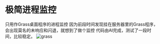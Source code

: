 # 极简进程监控
只用作Grass桌面程序的进程监控
因为前段时间发现挂在服务器里的Grass程序，会出现莫名的未响应和闪退，就想到了做个监控
代码由AI完成，测试了一段时间，比较稳定。
![grass](https://github.com/user-attachments/assets/eefbf970-2894-4dfd-b0c2-9f8b9ca77760)
